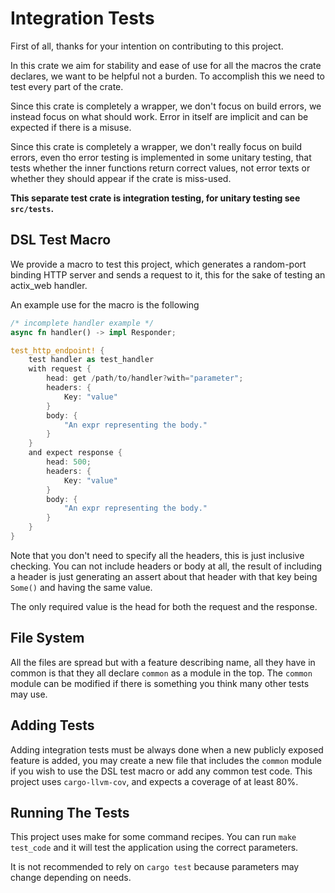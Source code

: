 # Integration Tests

First of all, thanks for your intention on contributing to this project.

In this crate we aim for stability and ease of use for all the macros the crate
declares, we want to be helpful not a burden. To accomplish this we need to test
every part of the crate.

Since this crate is completely a wrapper, we don't focus on build errors, we instead
focus on what should work. Error in itself are implicit and can be expected if there
is a misuse.

Since this crate is completely a wrapper, we don't really focus on build errors,
even tho error testing is implemented in some unitary testing, that tests whether
the inner functions return correct values, not error texts or whether they should
appear if the crate is miss-used.

**This separate test crate is integration testing, for unitary testing see `src/tests`.**

## DSL Test Macro

We provide a macro to test this project, which generates a random-port binding
HTTP server and sends a request to it, this for the sake of testing an actix_web
handler.

An example use for the macro is the following
```rust
/* incomplete handler example */
async fn handler() -> impl Responder;

test_http_endpoint! {
	test handler as test_handler
	with request {
		head: get /path/to/handler?with="parameter";
		headers: {
			Key: "value"
		}
		body: {
			"An expr representing the body."
		}
	}
	and expect response {
		head: 500;
		headers: {
			Key: "value"
		}
		body: {
			"An expr representing the body."
		}
	}
}
```

Note that you don't need to specify all the headers, this is just inclusive checking.
You can not include headers or body at all, the result of including a header is just
generating an assert about that header with that key being `Some()` and having the same value.

The only required value is the head for both the request and the response.

## File System

All the files are spread but with a feature describing name, all they have in common
is that they all declare `common` as a module in the top. The `common` module can be
modified if there is something you think many other tests may use.

## Adding Tests

Adding integration tests must be always done when a new publicly exposed feature is added,
you may create a new file that includes the `common` module if you wish to use the DSL test
macro or add any common test code. This project uses `cargo-llvm-cov`, and expects a coverage
of at least 80%.

## Running The Tests

This project uses make for some command recipes. You can run `make test_code` and it will
test the application using the correct parameters.

It is not recommended to rely on `cargo test` because parameters may change depending
on needs.

